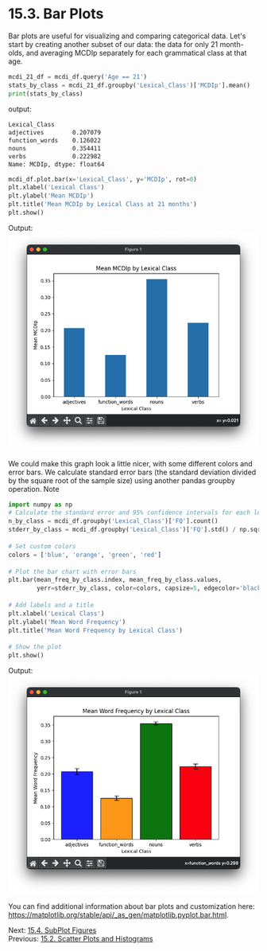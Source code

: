 # 15.3. Bar Plots

Bar plots are useful for visualizing and comparing categorical data. Let's start by creating another subset of our data:
the data for only 21 month-olds, and averaging MCDIp separately for each grammatical class at that age.

```python
mcdi_21_df = mcdi_df.query('Age == 21')
stats_by_class = mcdi_21_df.groupby('Lexical_Class')['MCDIp'].mean()
print(stats_by_class)
```
output:
```text
Lexical_Class
adjectives        0.207079
function_words    0.126022
nouns             0.354411
verbs             0.222982
Name: MCDIp, dtype: float64
```

```python
mcdi_df.plot.bar(x='Lexical_Class', y='MCDIp', rot=0)
plt.xlabel('Lexical Class')
plt.ylabel('Mean MCDIp')
plt.title('Mean MCDIp by Lexical Class at 21 months')
plt.show()
```
Output:\
![Sad Bar Plot](../images/bar_plot.png)

We could make this graph look a little nicer, with some different colors and error bars. We calculate standard error 
bars (the standard deviation divided by the square root of the sample size) using another pandas groupby operation.
Note 
```python
import numpy as np
# Calculate the standard error and 95% confidence intervals for each lexical class
n_by_class = mcdi_df.groupby('Lexical_Class')['FQ'].count()
stderr_by_class = mcdi_df.groupby('Lexical_Class')['FQ'].std() / np.sqrt(n_by_class)

# Set custom colors
colors = ['blue', 'orange', 'green', 'red']

# Plot the bar chart with error bars
plt.bar(mean_freq_by_class.index, mean_freq_by_class.values, 
        yerr=stderr_by_class, color=colors, capsize=5, edgecolor='black')

# Add labels and a title
plt.xlabel('Lexical Class')
plt.ylabel('Mean Word Frequency')
plt.title('Mean Word Frequency by Lexical Class')

# Show the plot
plt.show()
```
Output:\
![Nice Bar Plot](../images/nice_bars.png)

You can find additional information about bar plots and customization here: https://matplotlib.org/stable/api/_as_gen/matplotlib.pyplot.bar.html. 

Next: [15.4. SubPlot Figures](15.4.%20SubPlot%20Figures.md)<br>
Previous: [15.2. Scatter Plots and Histograms](15.2.%20Scatterplots%20and%20Histograms.md)
